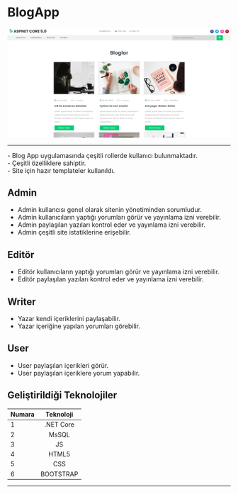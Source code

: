 # BlogApp
![Etickets App](images/1.png)

<hr/>
- Blog App uygulamasında çeşitli rollerde kullanıcı bulunmaktadır. <br>
- Çeşitli özelliklere sahiptir.<br>
- Site için hazır templateler kullanıldı. <br>

## Admin
- Admin kullancısı genel olarak sitenin yönetiminden sorumludur. <br>
- Admin kullanıcıların yaptığı yorumları görür ve yayınlama izni verebilir. <br>
- Admin paylaşılan yazıları kontrol eder ve yayınlama izni verebilir. <br>
- Admin çeşitli site istatiklerine erişebilir. <br>

## Editör 
- Editör kullanıcıların yaptığı yorumları görür ve yayınlama izni verebilir. <br>
- Editör paylaşılan yazıları kontrol eder ve yayınlama izni verebilir. <br>

## Writer
- Yazar kendi içeriklerini paylaşabilir. <br>
- Yazar içeriğine yapılan yorumları görebilir. <br>

## User
- User paylaşılan içerikleri görür. <br>
- User paylaşılan içeriklere yorum yapabilir. <br>

## Geliştirildiği Teknolojiler
| Numara | Teknoloji | 
| :--- | :---: | 
| 1 | .NET Core |
| 2 | MsSQL |
| 3 | JS |
| 4 | HTML5 |
| 5 | CSS  |
| 6 | BOOTSTRAP |
<hr/>
